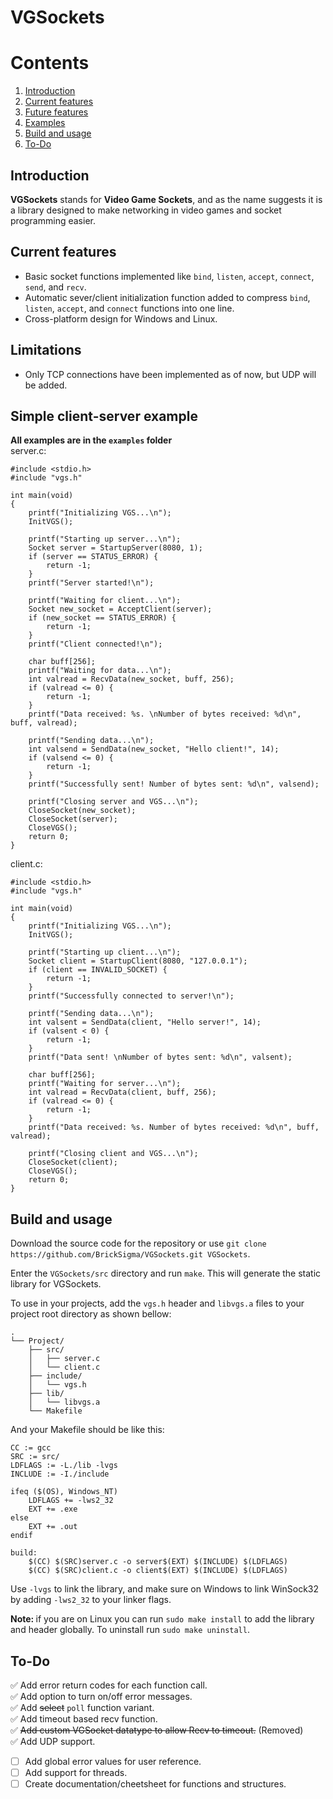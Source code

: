 # VGSockets

# Contents
1. [Introduction](#introduction)  
2. [Current features](#current-features)  
3. [Future features](#future-features)  
4. [Examples](#simple-client-server-example)  
6. [Build and usage](#build-and-usage)
5. [To-Do](#to-do)

## Introduction
<b>VGSockets</b> stands for <b>Video Game Sockets</b>, and as the name suggests it is a library designed to make networking in video games and socket programming easier.  


## Current features
- Basic socket functions implemented like `bind`, `listen`, `accept`, `connect`, `send`, and `recv`.
- Automatic sever/client initialization function added to compress `bind`, `listen`, `accept`, and `connect` functions into one line.
- Cross-platform design for Windows and Linux.

## Limitations
- Only TCP connections have been implemented as of now, but UDP will be added.

## Simple client-server example
<b>All examples are in the `examples` folder</b>  
server.c:  
```
#include <stdio.h>
#include "vgs.h"

int main(void)
{
    printf("Initializing VGS...\n");
    InitVGS();
    
    printf("Starting up server...\n");
    Socket server = StartupServer(8080, 1);
    if (server == STATUS_ERROR) {
        return -1;
    }
    printf("Server started!\n");
    
    printf("Waiting for client...\n");
    Socket new_socket = AcceptClient(server);
    if (new_socket == STATUS_ERROR) {
        return -1;
    }
    printf("Client connected!\n");

    char buff[256];
    printf("Waiting for data...\n");
    int valread = RecvData(new_socket, buff, 256);
    if (valread <= 0) {
        return -1;
    }
    printf("Data received: %s. \nNumber of bytes received: %d\n", buff, valread);

    printf("Sending data...\n");
    int valsend = SendData(new_socket, "Hello client!", 14);
    if (valsend <= 0) {
        return -1;
    }
    printf("Successfully sent! Number of bytes sent: %d\n", valsend);

    printf("Closing server and VGS...\n");
    CloseSocket(new_socket);
    CloseSocket(server);
    CloseVGS();
    return 0;
}
```  
client.c:  
```
#include <stdio.h>
#include "vgs.h"

int main(void)
{
    printf("Initializing VGS...\n");
    InitVGS();

    printf("Starting up client...\n");
    Socket client = StartupClient(8080, "127.0.0.1");
    if (client == INVALID_SOCKET) {
        return -1;
    }
    printf("Successfully connected to server!\n");

    printf("Sending data...\n");
    int valsent = SendData(client, "Hello server!", 14);
    if (valsent < 0) {
        return -1;
    }
    printf("Data sent! \nNumber of bytes sent: %d\n", valsent);

    char buff[256];
    printf("Waiting for server...\n");
    int valread = RecvData(client, buff, 256);
    if (valread <= 0) {
        return -1;
    }
    printf("Data received: %s. Number of bytes received: %d\n", buff, valread);

    printf("Closing client and VGS...\n");
    CloseSocket(client);
    CloseVGS();
    return 0;
}
```

## Build and usage
Download the source code for the repository or use `git clone https://github.com/BrickSigma/VGSockets.git VGSockets`.  

Enter the `VGSockets/src` directory and run `make`. This will generate the static library for VGSockets.  

To use in your projects, add the `vgs.h` header and `libvgs.a` files to your project root directory as shown bellow:  
```
.
└── Project/
    ├── src/
    │   ├── server.c
    │   └── client.c
    ├── include/
    │   └── vgs.h
    ├── lib/
    │   └── libvgs.a
    └── Makefile
```  
And your Makefile should be like this:
```
CC := gcc
SRC := src/
LDFLAGS := -L./lib -lvgs
INCLUDE := -I./include

ifeq ($(OS), Windows_NT)
	LDFLAGS += -lws2_32
	EXT += .exe
else
	EXT += .out
endif

build:
	$(CC) $(SRC)server.c -o server$(EXT) $(INCLUDE) $(LDFLAGS)
	$(CC) $(SRC)client.c -o client$(EXT) $(INCLUDE) $(LDFLAGS)
```

Use `-lvgs` to link the library, and make sure on Windows to link WinSock32 by adding `-lws2_32` to your linker flags.

<b>Note: </b>if you are on Linux you can run `sudo make install` to add the library and header globally. To uninstall run `sudo make uninstall`.

## To-Do
:white_check_mark: Add error return codes for each function call.  
:white_check_mark: Add option to turn on/off error messages.  
:white_check_mark: Add ~~select~~ `poll` function variant.  
:white_check_mark: Add timeout based recv function.  
:white_check_mark: ~~Add custom VGSocket datatype to allow Recv to timeout.~~ (Removed)  
:white_check_mark: Add UDP support.  
- [ ] Add global error values for user reference.  
- [ ] Add support for threads.  
- [ ] Create documentation/cheetsheet for functions and structures.  
